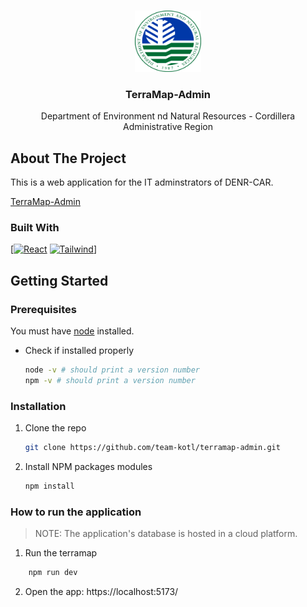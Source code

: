 <a id="readme-top"></a>

<!-- PROJECT LOGO -->
<br />
<div align="center">
  <a href="https://github.com/yukiroow/terramap-admin">
    <img src="src\assets\DENR-logo.svg" alt="Logo" width="106" height="98">
  </a>

<h3 align="center">TerraMap-Admin</h3>

  <p align="center">
    Department of Environment nd Natural Resources - Cordillera Administrative Region
  </p>
</div>

<!-- ABOUT THE PROJECT -->
## About The Project

This is a web application for the IT adminstrators of DENR-CAR.

[TerraMap-Admin](https://github.com/team-kotl/terramap-admin)

### Built With

[[![React][React.js]][React-url] [![Tailwind][Tailwind.icon]][Tailwind-url]]

<!-- GETTING STARTED -->
## Getting Started
### Prerequisites

You must have [node](https://nodejs.org/dist/v22.11.0/node-v22.11.0-x64.msi) installed.
* Check if installed properly
  ```sh
  node -v # should print a version number
  npm -v # should print a version number
  ```

### Installation

1. Clone the repo
   ```sh
   git clone https://github.com/team-kotl/terramap-admin.git
   ```
2. Install NPM packages modules
   ```sh
   npm install
   ```

### How to run the application

> NOTE: The application's database is hosted in a cloud platform.

1. Run the terramap
```bash
    npm run dev
```

2. Open the app: https://localhost:5173/


<!-- MARKDOWN LINKS & IMAGES -->
[Express.js]: https://img.shields.io/badge/Express-000000?style=for-the-badge&logo=express&logoColor=white
[Express-url]: https://expressjs.com/
[React.js]: https://img.shields.io/badge/React-20232A?style=for-the-badge&logo=react&logoColor=61DAFB
[React-url]: https://reactjs.org/
[Tailwind.icon]: https://img.shields.io/badge/TailwindCSS-563D7C?style=for-the-badge&logo=tailwindcss&logoColor=white
[Tailwind-url]: https://tailwindcss.com/
[MYSQL.logo]: https://img.shields.io/badge/MySQL-4479A1?style=for-the-badge&logo=mysql&logoColor=white
[MYSQL-url]: https://www.mysql.com/
